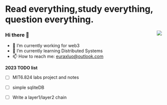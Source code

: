 # Read everything,study everything, question everything.

<a href="https://github.com/euraxluo"><img align='right' src="https://github-readme-stats.vercel.app/api?username=euraxluo&show_icons=true&theme=radical&count_private=true"></a>

### Hi there 👋
- 🔭 I’m currently working for web3
- 🌱 I’m currently learning Distributed Systems
- 📫 How to reach me: [euraxluo@outlook.com](euraxluo@outlook.com)

**2023 TODO list**
- [ ] MIT6.824 labs project and notes
- [ ] simple sqliteDB
- [ ] Write a layer1/layer2 chain


